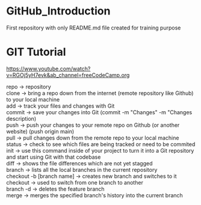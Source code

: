 # GitHub_Introduction

First repository with only README.md file created for training purpose

# GIT Tutorial

https://www.youtube.com/watch?v=RGOj5yH7evk&ab_channel=freeCodeCamp.org

repo -> repository <br />
clone -> bring a repo down from the internet (remote repository like Github) to your local machine <br />
add -> track your files and changes with Git <br />
commit -> save your changes into Git (commit -m "Changes" -m "Changes description) <br />
push -> push your changes to your remote repo on Github (or another website) (push origin main) <br />
pull -> pull changes down from the remote repo to your local machine <br />
status -> check to see which files are being tracked or need to be commited <br />
init -> use this command inside of your project to turn it into a Git repository and start using Git with that codebase <br />
diff -> shows the file differences which are not yet stagged <br /> 
branch -> lists all the local branches in the current repository <br />
checkout -b [branch name] -> creates new branch and switches to it <br />
checkout -> used to switch from one branch to another <br />
branch -d -> deletes the feature branch <br />
merge -> merges the specified branch's history into the current branch <br />
